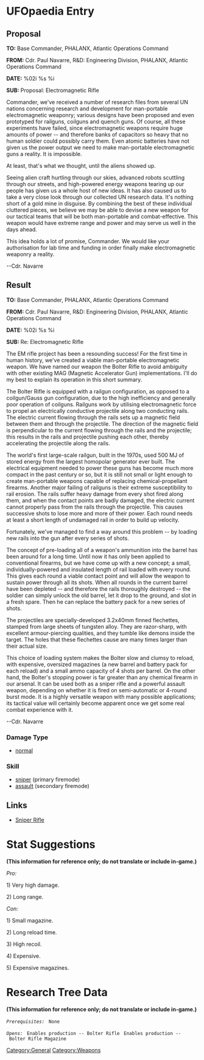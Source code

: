 # UFOpaedia Entry

## Proposal

**TO:** Base Commander, PHALANX, Atlantic Operations Command

**FROM:** Cdr. Paul Navarre, R&D: Engineering Division, PHALANX,
Atlantic Operations Command

**DATE:** %02i %s %i

**SUB:** Proposal: Electromagnetic Rifle

Commander, we've received a number of research files from several UN
nations concerning research and development for man-portable
electromagnetic weaponry; various designs have been proposed and even
prototyped for railguns, coilguns and quench guns. Of course, all these
experiments have failed, since electromagnetic weapons require huge
amounts of power -- and therefore banks of capacitors so heavy that no
human soldier could possibly carry them. Even atomic batteries have not
given us the power output we need to make man-portable electromagnetic
guns a reality. It is impossible.

At least, that's what we thought, until the aliens showed up.

Seeing alien craft hurtling through our skies, advanced robots scuttling
through our streets, and high-powered energy weapons tearing up our
people has given us a whole host of new ideas. It has also caused us to
take a very close look through our collected UN research data. It's
nothing short of a gold mine in disguise. By combining the best of these
individual cluttered pieces, we believe we may be able to devise a new
weapon for our tactical teams that will be both man-portable and
combat-effective. This weapon would have extreme range and power and may
serve us well in the days ahead.

This idea holds a lot of promise, Commander. We would like your
authorisation for lab time and funding in order finally make
electromagnetic weaponry a reality.

--Cdr. Navarre

## Result

**TO:** Base Commander, PHALANX, Atlantic Operations Command

**FROM:** Cdr. Paul Navarre, R&D: Engineering Division, PHALANX,
Atlantic Operations Command

**DATE:** %02i %s %i

**SUB:** Re: Electromagnetic Rifle

The EM rifle project has been a resounding success! For the first time
in human history, we've created a viable man-portable electromagnetic
weapon. We have named our weapon the Bolter Rifle to avoid ambiguity
with other existing MAG (Magnetic Accelerator Gun) implementations. I'll
do my best to explain its operation in this short summary.

The Bolter Rifle is equipped with a railgun configuration, as opposed to
a coilgun/Gauss gun configuration, due to the high inefficiency and
generally poor operation of coilguns. Railguns work by utilising
electromagnetic force to propel an electrically conductive projectile
along two conducting rails. The electric current flowing through the
rails sets up a magnetic field between them and through the projectile.
The direction of the magnetic field is perpendicular to the current
flowing through the rails and the projectile; this results in the rails
and projectile pushing each other, thereby accelerating the projectile
along the rails.

The world's first large-scale railgun, built in the 1970s, used 500 MJ
of stored energy from the largest homopolar generator ever built. The
electrical equipment needed to power these guns has become much more
compact in the past century or so, but it is still not small or light
enough to create man-portable weapons capable of replacing
chemical-propellant firearms. Another major failing of railguns is their
extreme susceptibility to rail erosion. The rails suffer heavy damage
from every shot fired along them, and when the contact points are badly
damaged, the electric current cannot properly pass from the rails
through the projectile. This causes successive shots to lose more and
more of their power. Each round needs at least a short length of
undamaged rail in order to build up velocity.

Fortunately, we've managed to find a way around this problem -- by
loading new rails into the gun after every series of shots.

The concept of pre-loading all of a weapon's ammunition into the barrel
has been around for a long time. Until now it has only been applied to
conventional firearms, but we have come up with a new concept; a small,
individually-powered and insulated length of rail loaded with every
round. This gives each round a viable contact point and will allow the
weapon to sustain power through all its shots. When all rounds in the
current barrel have been depleted -- and therefore the rails thoroughly
destroyed -- the soldier can simply unlock the old barrel, let it drop
to the ground, and slot in a fresh spare. Then he can replace the
battery pack for a new series of shots.

The projectiles are specially-developed 3.2x40mm finned flechettes,
stamped from large sheets of tungsten alloy. They are razor-sharp, with
excellent armour-piercing qualities, and they tumble like demons inside
the target. The holes that these flechettes cause are many times larger
than their actual size.

This choice of loading system makes the Bolter slow and clumsy to
reload, with expensive, oversized magazines (a new barrel and battery
pack for each reload) and a small ammo capacity of 4 shots per barrel.
On the other hand, the Bolter's stopping power is far greater than any
chemical firearm in our arsenal. It can be used both as a sniper rifle
and a powerful assault weapon, depending on whether it is fired on
semi-automatic or 4-round burst mode. It is a highly versatile weapon
with many possible applications; its tactical value will certainly
become apparent once we get some real combat experience with it.

--Cdr. Navarre

### Damage Type

- [normal](Damage/normal "wikilink")

### Skill

- [sniper](Skills/sniper "wikilink") (primary firemode)
- [assault](Skills/assault "wikilink") (secondary firemode)

## Links

- [Sniper Rifle](Equipment/Primary_Weapons/Sniper_Rifle "wikilink")

# Stat Suggestions

**(This information for reference only; do not translate or include
in-game.)**

*Pro:*

1\) Very high damage.

2\) Long range.

*Con:*

1\) Small magazine.

2\) Long reload time.

3\) High recoil.

4\) Expensive.

5\) Expensive magazines.

# Research Tree Data

**(This information for reference only; do not translate or include
in-game.)**

*`Prerequisites:`*
` None`

*`Opens:`*
` Enables production -- Bolter Rifle`
` Enables production -- Bolter Rifle Magazine`

[Category:General](Category:General "wikilink")
[Category:Weapons](Category:Weapons "wikilink")